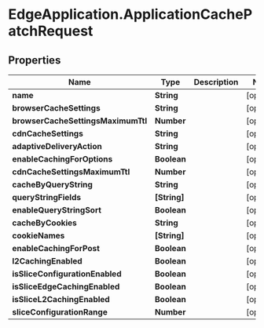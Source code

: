 # EdgeApplication.ApplicationCachePatchRequest

## Properties

Name | Type | Description | Notes
------------ | ------------- | ------------- | -------------
**name** | **String** |  | [optional] 
**browserCacheSettings** | **String** |  | [optional] 
**browserCacheSettingsMaximumTtl** | **Number** |  | [optional] 
**cdnCacheSettings** | **String** |  | [optional] 
**adaptiveDeliveryAction** | **String** |  | [optional] 
**enableCachingForOptions** | **Boolean** |  | [optional] 
**cdnCacheSettingsMaximumTtl** | **Number** |  | [optional] 
**cacheByQueryString** | **String** |  | [optional] 
**queryStringFields** | **[String]** |  | [optional] 
**enableQueryStringSort** | **Boolean** |  | [optional] 
**cacheByCookies** | **String** |  | [optional] 
**cookieNames** | **[String]** |  | [optional] 
**enableCachingForPost** | **Boolean** |  | [optional] 
**l2CachingEnabled** | **Boolean** |  | [optional] 
**isSliceConfigurationEnabled** | **Boolean** |  | [optional] 
**isSliceEdgeCachingEnabled** | **Boolean** |  | [optional] 
**isSliceL2CachingEnabled** | **Boolean** |  | [optional] 
**sliceConfigurationRange** | **Number** |  | [optional] 


